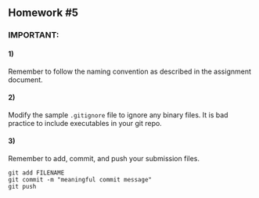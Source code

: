 ## Homework #5

### IMPORTANT:

#### 1)
Remember to follow the naming convention as described
in the assignment document.

#### 2)
Modify the sample `.gitignore` file to ignore any binary files.
It is bad practice to include executables in your git repo.

#### 3)
Remember to add, commit, and push your submission files.

	git add FILENAME
	git commit -m "meaningful commit message"
	git push

